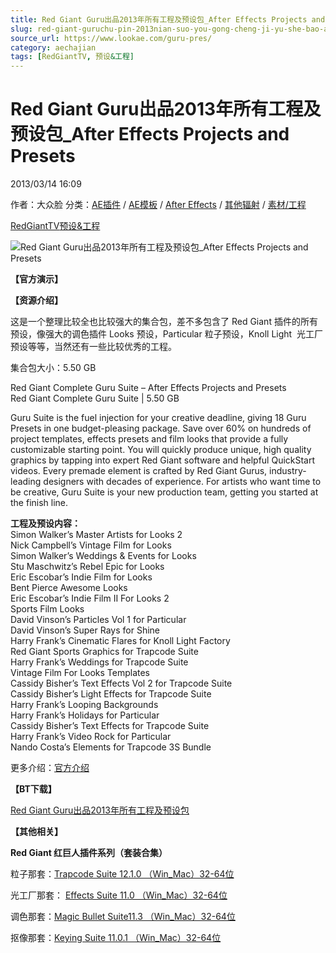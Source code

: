 ```yaml
---
title: Red Giant Guru出品2013年所有工程及预设包_After Effects Projects and Presets
slug: red-giant-guruchu-pin-2013nian-suo-you-gong-cheng-ji-yu-she-bao-after-effects-projects-and-presets
source_url: https://www.lookae.com/guru-pres/
category: aechajian
tags: [RedGiantTV, 预设&工程]
---
```

# Red Giant Guru出品2013年所有工程及预设包\_After Effects Projects and Presets

2013/03/14 16:09

作者：大众脸
分类：[AE插件](https://www.lookae.com/after-effects/aechajian/) / [AE模板](https://www.lookae.com/after-effects/other-after-effects/) / [After Effects](https://www.lookae.com/after-effects/) / [其他辐射](https://www.lookae.com/others/) / [素材/工程](https://www.lookae.com/others/sucaigongcheng/)

[RedGiantTV](https://www.lookae.com/tag/redgianttv/)[预设&工程](https://www.lookae.com/tag/%e9%a2%84%e8%ae%be%e5%b7%a5%e7%a8%8b/)

![Red Giant Guru出品2013年所有工程及预设包_After Effects Projects and Presets](https://www.lookae.com/wp-content/uploads/2013/03/Red-Giant-2013.jpg "Red Giant Guru出品2013年所有工程及预设包_After Effects Projects and Presets-LookAE.com")

**【官方演示】**

**【资源介绍】**

这是一个整理比较全也比较强大的集合包，差不多包含了 Red Giant 插件的所有预设，像强大的调色插件 Looks 预设，Particular 粒子预设，Knoll Light  光工厂预设等等，当然还有一些比较优秀的工程。

集合包大小：5.50 GB

Red Giant Complete Guru Suite – After Effects Projects and Presets  
Red Giant Complete Guru Suite | 5.50 GB

Guru Suite is the fuel injection for your creative deadline, giving 18 Guru Presets in one budget-pleasing package. Save over 60% on hundreds of project templates, effects presets and film looks that provide a fully customizable starting point. You will quickly produce unique, high quality graphics by tapping into expert Red Giant software and helpful QuickStart videos. Every premade element is crafted by Red Giant Gurus, industry-leading designers with decades of experience. For artists who want time to be creative, Guru Suite is your new production team, getting you started at the finish line.

**工程及预设内容：**  
Simon Walker’s Master Artists for Looks 2  
Nick Campbell’s Vintage Film for Looks  
Simon Walker’s Weddings & Events for Looks  
Stu Maschwitz’s Rebel Epic for Looks  
Eric Escobar’s Indie Film for Looks  
Bent Pierce Awesome Looks  
Eric Escobar’s Indie Film II For Looks 2  
Sports Film Looks  
David Vinson’s Particles Vol 1 for Particular  
David Vinson’s Super Rays for Shine  
Harry Frank’s Cinematic Flares for Knoll Light Factory  
Red Giant Sports Graphics for Trapcode Suite  
Harry Frank’s Weddings for Trapcode Suite  
Vintage Film For Looks Templates  
Cassidy Bisher’s Text Effects Vol 2 for Trapcode Suite  
Cassidy Bisher’s Light Effects for Trapcode Suite  
Harry Frank’s Looping Backgrounds  
Harry Frank’s Holidays for Particular  
Cassidy Bisher’s Text Effects for Trapcode Suite  
Harry Frank’s Video Rock for Particular  
Nando Costa’s Elements for Trapcode 3S Bundle

更多介绍：[官方介绍](http://www.redgiantsoftware.com/products/all/guru-suite/)

**【BT下载】**

[Red Giant Guru出品2013年所有工程及预设包](http://www.ctdisk.com/file/18074590)

**【其他相关】**

**Red Giant 红巨人插件系列（套装合集）**

粒子那套：[Trapcode Suite 12.1.0 （Win\_Mac）32-64位](https://www.lookae.com/tcsuite-12-1-0/)

光工厂那套： [Effects Suite 11.0 （Win\_Mac）32-64位](https://www.lookae.com/effects-suite-11/)

调色那套：[Magic Bullet Suite11.3 （Win\_Mac）32-64位](https://www.lookae.com/red-giant-magic-bullet-suite11-3-chs/)

抠像那套：[Keying Suite 11.0.1 （Win\_Mac）32-64位](https://www.lookae.com/keying_suite11/)
